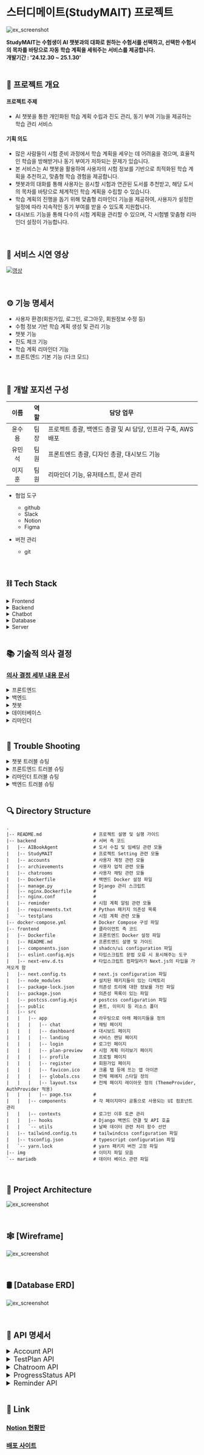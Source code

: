 # 스터디메이트(StudyMAIT) 프로젝트

![ex_screenshot](./img/main.png)
<summary style="font-weight:bold;">
  StudyMAIT는 수험생이 AI 챗봇과의 대화로 원하는 수험서를 선택하고, 선택한 수험서의 목차를 바탕으로 자동 학습 계획을 세워주는 서비스를 제공합니다.
</summary>
<summary style="font-weight:bold;">개발기간 : '24.12.30 ~ 25.1.30'</summary>
<br>

## ****📌 프로젝트 개요****
#### 프로젝트 주제
- AI 챗봇을 통한 개인화된 학습 계획 수립과 진도 관리, 동기 부여 기능을 제공하는 학습 관리 서비스

#### 기획 의도
- 많은 사람들이 시험 준비 과정에서 학습 계획을 세우는 데 어려움을 겪으며, 효율적인 학습을 방해받거나 동기 부여가 저하되는 문제가 있습니다.
- 본 서비스는 AI 챗봇을 활용하여 사용자의 시험 정보를 기반으로 최적화된 학습 계획을 추천하고, 맞춤형 학습 경험을 제공합니다.
- 챗봇과의 대화를 통해 사용자는 응시할 시험과 연관된 도서를 추천받고, 해당 도서의 목차를 바탕으로 체계적인 학습 계획을 수립할 수 있습니다.
- 학습 계획의 진행을 돕기 위해 맞춤형 리마인더 기능을 제공하여, 사용자가 설정한 일정에 따라 지속적인 동기 부여를 받을 수 있도록 지원합니다.
- 대시보드 기능을 통해 다수의 시험 계획을 관리할 수 있으며, 각 시험별 맞춤형 리마인더 설정이 가능합니다.

<br/>

## 🥘 ****서비스 시연 영상****

[![영상](./img/youtube.png)](https://www.youtube.com/watch?v=Yc4KHUYIVYA) 

<br>

## ⚙ ****기능 명세서****

  - 사용자 환경(회원가입, 로그인, 로그아웃, 회원정보 수정 등)
  - 수험 정보 기반 학습 계획 생성 및 관리 기능
  - 챗봇 기능
  - 진도 체크 기능
  - 학습 계획 리마인더 기능
  - 프론트엔드 기본 기능 (다크 모드)

<br>

## 🔨 ****개발 포지션 구성****

| 이름   | 역할  | 담당 업무    |
| :------: | :-----: | -------- |
| 윤수용    | 팀장    | 프로젝트 총괄, 백엔드 총괄 및 AI 담당, 인프라 구축, AWS 배포 |
| 유민석    | 팀원    | 프론트엔드 총괄, 디자인 총괄, 대시보드 기능 |
| 이지훈    | 팀원    | 리마인더 기능, 유저테스트, 문서 관리 |

- 협업 도구
  - github
  - Slack
  - Notion
  - Figma

- 버전 관리
  - git

<br>

## ****⛓ Tech Stack****  

  <details>
    <summary >Frontend</summary>
    <div markdown="1"></div>
  
  - **Next.JS** / **React** : 스터디 플래너이지만 대시보드를 보며 학습 진도를 체크하거나 챗봇과 대화하는 등 사용자와의 상호작용을 중시하므로 동적 웹 구현에 적합하여 사용했습니다.
  - **Typescript** : Next.js에서 사용하는 언어이며, javascript에서 더 나아가 타입을 선언하고 사용하므로 코드 가독성이나 서비스의 안정성 측면에서 더욱 우수한 점을 지니고 있습니다.

  </details>

  <details>
    <summary >Backend</summary>
    <div markdown="2"></div>
  
  - **Django DRF** :
    - Django DRF는 **직관적인 API 설계**를 지원하고, 자동으로 API 문서를 생성하며, Django의 ORM과 긴밀하게 통합되어 빠른 개발이 가능합니다.
    - API 설계 변경이나 유지보수가 쉽고, DRF의 직관적인 직렬화(serialization) 기능을 통해 데이터 검증과 변환이 간편합니다.

  </details>

  <details>
    <summary >Chatbot</summary>
    <div markdown="3"></div>
  
  - **RAG** :
    - 초/중/고 참고서, 외국어, 수험서/자격증, 컴퓨터/모바일 분야에 해당하는 1만 권 이상의 도서들을 알라딘 API를 사용해 그 목차와 함께 임베딩 해 두어, Chatbot의 책 검색에 활용합니다.
  - **Hybrid Search** :
    - 검색 키워드와 검색 결과의 유사성에 대한 점수를 통해 보다 더 효과적인 검색을 진행합니다.

  </details>

  <details>
    <summary >Database</summary>
    <div markdown="4"></div>
  
  - **MariaDB** : 초기 개발은 sqlite로 진행하였고, 속도와 MySQL과의 호환성을 고려해 MariaDB로 변경하였습니다.

  </details>

  <details>
    <summary >Server</summary>
    <div markdown="5"></div>
  
  - **AWS EC2** : 클라우드 가상 서버로 사용하고 있습니다.
  - **Gunicorn**: Django 애플리케이션을 WSGI 서버로 실행하기 위해 Gunicorn을 사용하고 있습니다.
  - **Nginx**: 배포 환경에서 프록시 서버로 사용하고 있으며, 정적 파일 및 보안 설정을 처리하고 있습니다.
  - **Ubuntu :** Nginx와 Gunicorn를 Ubuntu에서 설정하고 관리합니다.

  </details>
 
<br>

## 📚 ****기술적 의사 결정****
### [의사 결정 세부 내용 문서](https://teamsparta.notion.site/0ad41eac039d4577b3207a3e3f7e3e39)

  <details>
    <summary >프론트엔드</summary>
    <div markdown="1"></div>
  
  - 깔끔한 디자인의 ui를 만들기 위해 [shadcn/ui](https://ui.shadcn.com/)를 적용
  - 각 지표를 요소별로 표시해야 하므로 인터페이스를 컴포넌트화하여 관리하기 용이한 Next.js를 채택

  </details>

  <details>
    <summary >백엔드</summary>
    <div markdown="2"></div>
  
  - 프론트엔드와 백엔드를 따로 구현해서 서버 하나에 올리기로 결정
  - 최적화를 위해 django는 별도의 템플릿 구현 없이 rest framework를 사용해서 API 기능만 구현하였다.

  </details>

  <details>
    <summary >챗봇</summary>
    <div markdown="3"></div>
  
  - 알라딘 API를 활용해 도서 정보를 임베딩하여 도서 검색 RAG를 구현
  - 사용자에게 더 알맞은 책을 검색하기 위하여 Hybrid Search 기술을 채택
  - 데이터를 효율적으로 저장하고 활용하기 위해 FAISS Vectorstore을 사용

  </details>

  <details>
    <summary >데이터베이스</summary>
    <div markdown="4"></div>
  
  - 대시보드 기능에서 그 날의 학습 완료 여부를 체크하기 위해 빠르고 안정적인 데이터 송수신이 요구됨
  - MySQL은 데이터 송수신에 빠른 처리 속도를 제공하므로 이를 사용

  </details>

  <details>
    <summary >리마인더</summary>
    <div markdown="5"></div>
  
  - 슬랙봇을 우선 도입하되, 다른 알림 방식을 향후 옵션으로 추가할 수 있도록 확장 가능한 구조로 개발하기로 결정
  - APScheduler를 사용하여 MVP를 구현하고, 이후 확장 단계에서 Celery와 Redis 전환 가능성을 열어두는 것으로 결정

  </details>

<br>

## 🤙 ****Trouble Shooting****

  <details>
    <summary >챗봇 트러블 슈팅</summary>
    <div markdown="1"></div>

  ### 챗봇 도서 검색 기능

  - **도입 이유**  
    - RAG를 활용해 사용자의 질문에 맞는 도서들을 추천하기 위해 도입.

  - **문제 상황**  
    1. 벡터스토어 생성 및 로드 할 때 올바른 경로를 전달받지 못함.  
    2. 벡터스토어를 찾지 못하는 경우에 대한 에러 처리가 되지 않음.

  - **해결 방안**  
    1. 파일이나 디렉토리에 대한 위치를 절대경로로 변환하여 전달.  
    2. 벡터스토어 로드에 실패하는 경우 벡터스토어 생성을 진행한 후 다시 로드 함수로 재호출하는 것으로 해결.

  - **의견 조율**  
    - 사용자가 처음 도서 검색 채팅을 입력했을 때 응답 속도가 느려지긴 하지만 서비스의 유지는 문제가 없음.

  - **의견 결정**  
    - 전체적인 시스템을 고려했을 때 반드시 필요한 기능이며, 속도보다는 안정성에 초점을 두어 조율한 의견대로 코드를 수정.

  ---

  ### 챗봇의 과거 대화 기억 문제

  - **도입 이유**  
    - 사용자와 챗봇의 이전 대화를 참고하여 답변을 생성하기 위해 도입.

  - **문제 상황**  
    - 챗봇 자체에 대화 내용을 기록할 경우 메모리를 사용할 때마다 메모리가 초기화되는 문제가 발생.

  - **해결 방안**  
    - 과거의 대화 기록을 DB에서 불러와서 사용자 질문과 함께 챗봇으로 전달.

  - **의견 조율**  
    - 과거 대화 내역 10개를 불러와 사용자 질문과 함께 묶어서 챗봇으로 전달.

  - **의견 결정**  
    - 과거의 기록을 참고로 학습 기능이 진행되기 때문에 조율한 의견대로 코드를 작성.


  </details>

  <details>
    <summary >프론트엔드 트러블 슈팅</summary>
    <div markdown="1"></div>

  ### 다크 모드 도입

  - **도입 이유**  
    - 대시보드를 켜놓고 사용할 것을 가정했을 때, 어두운 환경에서 공부하는 수험생들을 위해 해당 테마 지원이 필요할 것으로 판단함

  - **문제 상황**  
    - 앱 전역 layout에 ThemeProvider를 이용해서 레이아웃을 감싸고 테마를 변경할 수 있는 버튼을 컴포넌트로 각각 추가하였음.
    - 그러나 정작 대시보드 화면에서는 배치상 문제로 이 버튼이 등장하지 않음.

  - **해결 방안**  
    1. 테마 변경 버튼을 고정 위치에 출력하도록 tailwind css에 absolute 키워드를 사용
    2. 필요한 앱 부분에만 따로 디자인해서 컴포넌트를 삽입

  - **의견 조율**  
    - 사용자가 자주 보게 될 화면은 대시보드 화면, 채팅 화면, 프로필 화면으로 버튼이 필요한 화면 수가 상대적으로 적음.
    - 또한 1안을 채택하게 되면 고정된 위치에 버튼이 나오는 것은 일관성 측면에서는 좋으나다른 UI 요소와 잘 어우러지지 않고 미관을 해치는 경향이 있음.

  - **의견 결정**  
    - 위와 같은 근거로 2안을 채택하고 각 화면마다 아이콘 디자인은 통일한 채로 영역을 따로 설정해 주는 방법으로 해결함.

  ---

  ### 새로고침 시 인증이 무효되는 현상

  - **도입 이유**
    - 대시보드는 서버와의 통신을 하며 데이터를 갱신해야 하므로 일정 주기를 갖고 새로고침되어야 할 수 있음. 그러나 이때 로그인 상태가 풀리며 강제로 다시 로그인 화면으로 리디렉션됨. 이는 사용자 경험을 크게 해치는 결과로 이어지므로 이 문제를 해결하고자 하였음.

  - **문제 상황**  
    - 브라우저에서 새로고침 버튼을 누를 시 어떠한 앱이든 인증 토큰을 유지하지 못한 채로 로그인 화면으로 강제 리디렉션 됨.

  - **해결 방안**  
    - 기존에 access 토큰만을 이용해서 인증하는 상태이므로 새로고침 시 이 토큰은 무효화 됨. 따라서 refresh 토큰을 이용해서 access 토큰 무효 시 이를 재발급 받고 다시 저장한 후 인증을 시도하는 로직을 추가함.
    - 이 과정에서 새로고침 시 로그인 상태에 대하여 변수로 관리하는 것은 어려움이 있으므로 이벤트 발생 시 인증을 진행하는 checkAuth 함수를 추가함.
    - 이후부터는 인증이 필요한 앱마다 useEffect 내에서 checkAuth 함수를 호출하여별도의 상태 관리 없이 페이지 로드 시마다 인증 상태를 확인해 주기만 하면 됨.

  </details>

  <details>
    <summary >리마인더 트러블 슈팅</summary>
    <div markdown="1"></div>

  ### 슬랙봇 알림 기능 도입

  - **도입 이유**  
    - MVP 리마인더 기능 구현에서 웹 푸시 알림과 이메일 알림 방식이 실패하여 대처 방안을 모색. 
    - 슬랙은 서비스 커뮤니케이션의 주요 도구로 이미 쓰이고 있기에, 슬랙봇을 활용한 알림이 사용자 접근성과 구현 용이성 측면에서 적합한 대안으로 판단

  - **문제 상황**  
    <웹 푸시 알림 실패 원인>
    1. 브라우저 간 푸시 알림 호환성 문제
    2. HTTPS 인증서와 Web Push Protocol 설정 과정에서 VAPID KEY 관련하여 이해 못하는 에러 발생

    <이메일 알림 실패 원인>
    1. Celery와 Redis를 스케줄러로 쓰면서 오버엔지니어링으로 판단, 개발 중지
    2. 트러블 슈팅 2번 항목으로 이어짐(APScheduler 도입)

  - **해결 방안**  
    - 슬랙 API를 활용하여 슬랙봇 알림 기능을 구현

    <슬랙봇 구현 방식>
    1. 슬랙 API를 통해 OAuth 인증과 앱 통합 작업 완료
    2. Django와 슬랙 Web API를 연동하여 알림 메시지 전송 로직 구현

    <알림 기능 주요 특징>
    1. 맞춤형 메시지 스타일 
    사용자의 상황과 성향에 맞게 다양한 메시지 스타일과 템플릿을 마련하여 반복적인 알림도 지루하지 않게 받을 수 있음
    2. 유연한 알림 설정
    시험 계획 별로 독립적으로 알림설정(시작 시간, 종료 시간, 알림 간격)을 직접 할 수 있어 개개인의 학습 패턴에 맞춤화

  - **의견 조율**  
    - 웹 푸시 알림은 현재 도입한 기술 스택상 구현이 어려워 이메일 알림을 구현하려고 했지만, 팀 내에서는 슬랙봇 활용에 대해 더 긍정적인 의견을 주었습니다.

    <긍정적 측면>
    1. 슬랙은 팀 협업 도구로 널리 사용중이며 추가 설정이 필요 없음
    2. 슬랙 API는 안정적이고, 구현 및 유지보수 비용이 상대적으로 낮음

    <부정적 측면>
    1. 슬랙 비활용 사용자가 알림을 받지 못하는 한계
    2. 기존 웹 푸시와 이메일 알림보다 익숙하지는 않음

  - **의견 결정**  
    - 슬랙봇을 우선 도입하되, 다른 알림 방식을 향후 옵션으로 추가할 수 있도록 확장 가능한 구조로 개발하기로 결정

    <최종 결정 이유>
    1. 슬랙 사용자 비율이 높아 초기 대응이 용이함
    2. 구현 난이도가 낮고, 개발 속도를 단축할 수 있음
    3. 실패했던 웹 푸시와 이메일 알림의 대안으로 적합하다는 점에 팀 전원 동의
  ---

  ### 스케줄러: Celery와 Redis에서 APScheduler로 변경

  - **도입 이유**  
    - 초기에는 Celery와 Redis를 활용해 리마인더 알림 스케줄링을 구현하려 했으나, 다음과 같은 이유로 APScheduler로 변경

    1. MVP 단계에서 단순성 필요: Celery와 Redis는 MVP 단계에서는 복잡한 설정과 관리가 오히려 비효율적이라고 판단
    2. 개발 시간 절약 필요

  - **문제 상황**  
    <Celery와 Redis 도입 시 문제점>
    1. 설치 및 설정 복잡
    Celery와 Redis를 연동하기 위해 추가적인 설정 작업이 필요했고, 특히 Windows환경에서는 비동기 작업을 관리하는데 예상보다 많은 시간과 노력이 들었음
    2. Redis가 정상 작동하지 않으면 Celery 작업도 실패하는 점이 부담


  - **해결 방안**  
    <APScheduler의 장점>
    1. 간단한 설정
    Python 라이브러리로 설치와 설정이 간편함
    2. 서버 리소스 절감
    Redis와 같은 메시지 브로커가 필요하지 않아 서버 리소스를 절감할 수 있음

    <구현 방식>
    1. Django와 APScheduler를 연동하여 작업 스케줄을 관리
    2. 알림 실패 시 재시도 로직 추가

  - **의견 조율**  
    - Celery/Redis에 비해 간단하고 빠르게 구현할 수 있어 개발 시간과 운영 부담을 줄일 수 있음을 팀원에게 설명

  - **의견 결정**  
    - APScheduler를 사용하여 MVP를 구현하고, 이후 확장 단계에서 Celery와 Redis 전환 가능성을 열어두는 것으로 결정

  </details>

  <details>
    <summary >백엔드 트러블 슈팅</summary>
    <div markdown="1"></div>

  ### 모델 간 순환 참조

  - **도입 이유**  
    - ERD 문서 상 ChatRoom과 TestPlan이 서로 1:1 관계이어야 했음

  - **문제 상황**  
    1. ChatRoom과 TestPlan이 서로를 참조하면서 초기화 순서 문제가 발생
    2. DB에 기존 데이터가 없으면 잠금을 설정할 대상이 없어서, 새로운 chat_id에 대한 첫 번째 TestPlan을 생성 시 select_for_update()가 작동하지 않음

  - **해결 방안**  
    1. 모델 참조를 문자열로 변경하여 순환 참조 문제를 해결
    2. pre_save()를 사용해 TestPlan을 저장하기 전에 DB에 데이터가 없는 경우, plan_id를 1로 설정하고 transaction.atomic()으로 동시성 문제를 방지

  - **의견 조율**  
    - ChatRoom과 TestPlan이 1:1 관계이더라도 어떤 것이 주가 되어야 하는지 의견 조율

  - **의견 결정**  
    - 전체적인 시스템 흐름을 고려할 때 ChatRoom이 주가 되어 TestPlan을 참조하는 방식으로 진행

  ---

  ### 사용자 인증 문제

  - **도입 이유**  
    - 로그인한 유저의 정보가 아닌 타 사용자의 정보를 보면 안되기 때문

  - **문제 상황**  
    - 유저가 로그인에 성공하면 다른 유저들의 정보를 조회, 수정이 가능

  - **해결 방안**  
    - IsOwner Permission class를 작성하여 사용자 인증 문제 해결

  - **의견 조율**  
    - 사용자 인증을 어떤 방식으로 받을 지에 대한 의견 조율

  - **의견 결정**  
    - 위의 해결 방안대로 IsOwner class를 만들어 Permission 검증하는 방식으로 진행

  </details>

<br/>

## 🔍 ****Directory Structure****
```
.
|-- README.md                   # 프로젝트 설명 및 실행 가이드 
|-- backend                     # 서버 측 코드
|   |-- AIBookAgent             # 도서 수집 및 임베딩 관련 모듈
|   |-- StudyMAIT               # 프로젝트 Setting 관련 모듈
|   |-- accounts                # 사용자 계정 관련 모듈
|   |-- archievements           # 사용자 업적 관련 모듈
|   |-- chatrooms               # 사용자 채팅 관련 모듈 
|   |-- Dockerfile              # 백엔드 Docker 설정 파일 
|   |-- manage.py               # Django 관리 스크립트
|   |-- nginx.Dockerfile        # 
|   |-- nginx.conf              #
|   |-- reminder                # 시험 계획 알림 관련 모듈
|   |-- requirements.txt        # Python 패키지 의존성 목록
|   `-- testplans               # 시험 계획 관련 모듈 
|-- docker-compose.yml          # Docker Compose 구성 파일 
|-- frontend                    # 클라이언트 측 코드
|   |-- Dockerfile              # 프론트엔드 Docker 설정 파일 
|   |-- README.md               # 프론트엔드 설명 및 가이드 
|   |-- components.json         # shadcn/ui configuration 파일
|   |-- eslint.config.mjs       # 타입스크립트 문법 오류 시 표시해주는 도구
|   |-- next-env.d.ts           # 타입스크립트 컴파일러가 Next.js의 타입을 가져오게 함
|   |-- next.config.ts          # next.js configuration 파일
|   |-- node_modules            # 설치된 패키지들이 있는 디렉토리
|   |-- package-lock.json       # 의존성 트리에 대한 정보를 가진 파일
|   |-- package.json            # 의존성 목록이 있는 파일
|   |-- postcss.config.mjs      # postcss configuration 파일
|   |-- public                  # 폰트, 이미지 등 리소스 폴더
|   |-- src                     # 
|   |   |-- app                 # 라우팅으로 아래 페이지들을 정의
|   |   |   |-- chat            # 채팅 페이지
|   |   |   |-- dashboard       # 대시보드 페이지
|   |   |   |-- landing         # 서비스 랜딩 페이지
|   |   |   |-- login           # 로그인 페이지
|   |   |   |-- plan-preview    # 시험 계획 미리보기 페이지
|   |   |   |-- profile         # 프로필 페이지
|   |   |   |-- register        # 회원가입 페이지
|   |   |   |-- favicon.ico     # 크롬 탭 등에 뜨는 앱 아이콘
|   |   |   |-- globals.css     # 전체 페에지 스타일 정의
|   |   |   |-- layout.tsx      # 전체 페이지 레이아웃 정의 (ThemeProvider, AuthProvider 적용)
|   |   |   |-- page.tsx        # 
|   |   |-- components          # 각 페이지마다 공통으로 사용되는 UI 컴포넌트 관리
|   |   |-- contexts            # 로그인 이후 토큰 관리
|   |   |-- hooks               # Django 백엔드 연결 및 API 호출
|   |   `-- utils               # 날짜 데이터 관련 처리 함수 선언
|   |-- tailwind.config.ts      # tailwindcss configuration 파일
|   |-- tsconfig.json           # typescript configuration 파일
|   `-- yarn.lock               # yarn 패키지 버전 고정 파일 
|-- img                         # 이미지 파일 모음 
`-- mariadb                     # 데이터 베이스 관련 파일 

```

<br/>

## 🧱 ****Project Architecture****

![ex_screenshot](./img/project.png)

<br>

## 🕸 ****[Wireframe]****
![ex_screenshot](./img/wireframe.png)

<br>

## 🛢 ****[Database ERD]****

![ex_screenshot](./img/erd.png)


<br>

## 🎯 ****API 명세서**** 


<details>
<summary style="font-size: 18px;">Account API</summary>
<div markdown="1">

![ex_screenshot](./img/api1.png)

</div>
</details>


<details>
<summary style="font-size: 18px;">TestPlan API</summary>
<div markdown="1">

![ex_screenshot](./img/api2.png)

</div>
</details>

<details>
<summary style="font-size: 18px;">Chatroom API</summary> 
<div markdown="1">

![ex_screenshot](./img/api3.png)

</div>
</details>


<details>
<summary style="font-size: 18px;">ProgressStatus API</summary>
<div markdown="1">

![ex_screenshot](./img/api4.png)

</div>
</details>

<details>
<summary style="font-size: 18px;">Reminder API</summary>
<div markdown="1">

![ex_screenshot](./img/api5.png)

</div>
</details>

<br>

## 🔗 ****Link**** 
### [Notion 현황판](https://teamsparta.notion.site/Cbook-go-16c2dc3ef51481d8a985c6c3eb448e18)
### [배포 사이트](http://studymait.today/)
